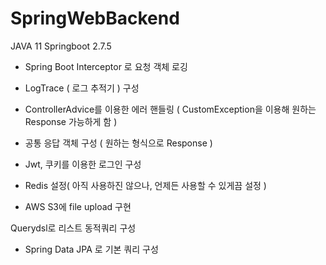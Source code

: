# SpringWebBackend
JAVA 11
Springboot 2.7.5


- Spring Boot Interceptor 로 요청 객체 로깅

- LogTrace ( 로그 추적기 ) 구성

- ControllerAdvice를 이용한 에러 핸들링 ( CustomException을 이용해 원하는 Response 가능하게 함 )

- 공통 응답 객체 구성 ( 원하는 형식으로 Response )

- Jwt, 쿠키를 이용한 로그인 구성

- Redis 설정( 아직 사용하진 않으나, 언제든 사용할 수 있게끔 설정 )

- AWS S3에 file upload 구현

 Querydsl로 리스트 동적쿼리 구성

- Spring Data JPA 로 기본 쿼리 구성
